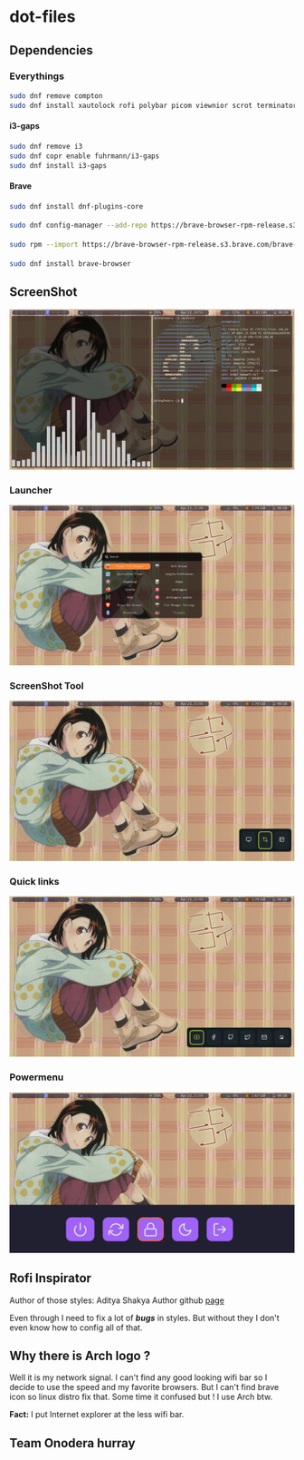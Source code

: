 # dot-files

## Dependencies

### Everythings
```sh
sudo dnf remove compton
sudo dnf install xautolock rofi polybar picom viewnior scrot terminator nodejs
```

#### i3-gaps
```sh
sudo dnf remove i3
sudo dnf copr enable fuhrmann/i3-gaps
sudo dnf install i3-gaps
```

#### Brave
```sh
sudo dnf install dnf-plugins-core

sudo dnf config-manager --add-repo https://brave-browser-rpm-release.s3.brave.com/x86_64/

sudo rpm --import https://brave-browser-rpm-release.s3.brave.com/brave-core.asc

sudo dnf install brave-browser
```

## ScreenShot
![desktop](.ScreenShot/desktop.png)

### Launcher
![launcher](.ScreenShot/rofi_launcher.png)

### ScreenShot Tool
![ScreenShot Tool](.ScreenShot/rofi_screenshot.png)

### Quick links
![Quick links](.ScreenShot/rofi_quicklinks.png)

### Powermenu
![Powermenu](.ScreenShot/rofi_powermenu.png)

## Rofi Inspirator
Author of those styles: Aditya Shakya
Author github [page](https://github.com/adi1090x/rofi)

Even through I need to fix a lot of ___bugs___ in styles. But without they I don't even know how to config all of that.

## Why there is Arch logo ?
Well it is my network signal. I can't find any good looking wifi bar so I decide to use the speed and my favorite browsers. But I can't find brave icon so linux distro fix that. Some time it confused but ! I use Arch btw.

__Fact:__ I put Internet explorer at the less wifi bar.

## Team Onodera hurray
